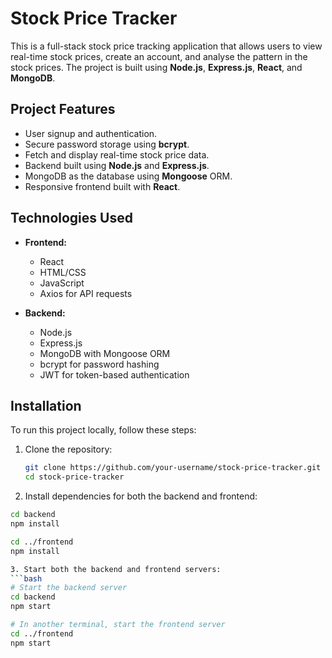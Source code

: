 # Stock Price Tracker

This is a full-stack stock price tracking application that allows users to view real-time stock prices, create an account, and analyse the pattern in the stock prices. The project is built using **Node.js**, **Express.js**, **React**, and **MongoDB**.


## Project Features

- User signup and authentication.
- Secure password storage using **bcrypt**.
- Fetch and display real-time stock price data.
- Backend built using **Node.js** and **Express.js**.
- MongoDB as the database using **Mongoose** ORM.
- Responsive frontend built with **React**.

## Technologies Used

- **Frontend:**
  - React
  - HTML/CSS
  - JavaScript
  - Axios for API requests

- **Backend:**
  - Node.js
  - Express.js
  - MongoDB with Mongoose ORM
  - bcrypt for password hashing
  - JWT for token-based authentication


## Installation

To run this project locally, follow these steps:

1. Clone the repository:
   ```bash
   git clone https://github.com/your-username/stock-price-tracker.git
   cd stock-price-tracker

2. Install dependencies for both the backend and frontend:
  ```bash
  cd backend
  npm install

  cd ../frontend
  npm install

3. Start both the backend and frontend servers:
  ```bash
  # Start the backend server
  cd backend
  npm start

  # In another terminal, start the frontend server
  cd ../frontend
  npm start
